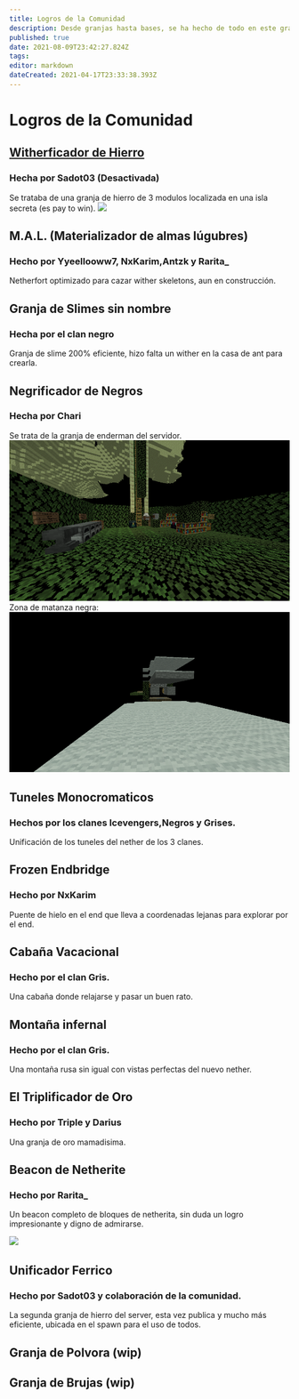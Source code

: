 ```yaml
---
title: Logros de la Comunidad
description: Desde granjas hasta bases, se ha hecho de todo en este gran mundo, esta pagina es para conmemorarlo
published: true
date: 2021-08-09T23:42:27.824Z
tags: 
editor: markdown
dateCreated: 2021-04-17T23:33:38.393Z
---
```


# Logros de la Comunidad



## [**Witherficador de Hierro**](/comunidad/logros/witherhierro)
### Hecha por Sadot03 (Desactivada)
Se trataba de una granja de hierro de 3 modulos localizada en una isla secreta (es pay to win).
![](https://cdn.discordapp.com/attachments/556529167529803776/624750257669931039/2019-09-14_22.png)

## M.A.L. (Materializador de almas lúgubres)
### Hecho por Yyeellooww7, NxKarim,Antzk y Rarita_
Netherfort optimizado para cazar wither skeletons, aun en construcción.

## Granja de Slimes sin nombre
### Hecha por el clan negro
Granja de slime 200% eficiente, hizo falta un wither en la casa de ant para crearla.

## Negrificador de Negros 
### Hecha por Chari
Se trata de la granja de enderman del servidor.
![negrificador2.png](/img/negrificador2.png)
Zona de matanza negra:
![negrificador1.png](/img/negrificador1.png)

## Tuneles Monocromaticos
### Hechos por los clanes Icevengers,Negros y Grises.
Unificación de los tuneles del nether de los 3 clanes.

## Frozen Endbridge
### Hecho por NxKarim
Puente de hielo en el end que lleva a coordenadas lejanas para explorar por el end.

## Cabaña Vacacional
### Hecho por el clan Gris.
Una cabaña donde relajarse y pasar un buen rato.

## Montaña infernal
### Hecho por el clan Gris.
Una montaña rusa sin igual con vistas perfectas del nuevo nether.

## El Triplificador de Oro
### Hecho por Triple y Darius
Una granja de oro mamadisima.


## **Beacon de Netherite**
### Hecho por Rarita_
Un beacon completo de bloques de netherita, sin duda un logro impresionante y digno de admirarse.

![](https://cdn.discordapp.com/attachments/556529167529803776/801870098448515072/2021-01-21_11.44.06.png)

## **Unificador Ferrico**
### Hecho por Sadot03 y colaboración de la comunidad.
La segunda granja de hierro del server, esta vez publica y mucho más eficiente, ubicada en el spawn para el uso de todos.

## Granja de Polvora (wip)

## Granja de Brujas (wip)